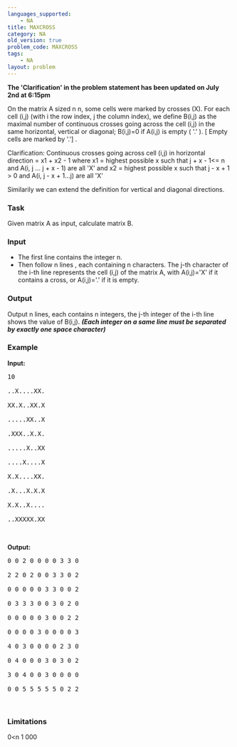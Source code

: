 ```yaml
---
languages_supported:
    - NA
title: MAXCROSS
category: NA
old_version: true
problem_code: MAXCROSS
tags:
    - NA
layout: problem
---
```

**The 'Clarification' in the problem statement has been updated on July 2nd at 6:15pm** 

On the matrix A sized n n, some cells were marked by crosses (X). For each cell (i,j) (with i the row index, j the column index), we define B(i,j) as the maximal number of continuous crosses going across the cell (i,j) in the same horizontal, vertical or diagonal; B(i,j)=0 if A(i,j) is empty ( '.' ). \[ Empty cells are marked by '.'\] .

Clarification:
 Continuous crosses going across cell (i,j) in horizontal direction = x1 + x2 - 1
 where x1 = highest possible x such that
 j + x - 1&lt;= n and A(i, j ... j + x - 1) are all 'X'
 and x2 = highest possible x such that
 j - x + 1 &gt; 0 and A(i, j - x + 1...j) are all 'X'
 
 Similarily we can extend the definition for vertical and diagonal directions.

### Task

Given matrix A as input, calculate matrix B.

### Input

- The first line contains the integer n.
- Then follow n lines , each containing n characters. The j-th character of the i-th line represents the cell (i,j) of the matrix A, with A(i,j)='X' if it contains a cross, or A(i,j)='.' if it is empty.

### Output

Output n lines, each contains n integers, the j-th integer of the i-th line shows the value of B(i,j).
 ***(Each integer on a same line must be separated by exactly one space character)***

### Example

**Input:**

<pre>10<br></br>..X....XX.<br></br>XX.X..XX.X<br></br>.....XX..X<br></br>.XXX..X.X.<br></br>.....X..XX<br></br>....X....X<br></br>X.X....XX.<br></br>.X...X.X.X<br></br>X.X..X....<br></br>..XXXXX.XX<br></br>
</pre>
**Output:**

<pre>0 0 2 0 0 0 0 3 3 0 <br></br>2 2 0 2 0 0 3 3 0 2 <br></br>0 0 0 0 0 3 3 0 0 2 <br></br>0 3 3 3 0 0 3 0 2 0 <br></br>0 0 0 0 0 3 0 0 2 2 <br></br>0 0 0 0 3 0 0 0 0 3 <br></br>4 0 3 0 0 0 0 2 3 0 <br></br>0 4 0 0 0 3 0 3 0 2 <br></br>3 0 4 0 0 3 0 0 0 0 <br></br>0 0 5 5 5 5 5 0 2 2<br></br>
</pre>
### Limitations

0&lt;n 1 000
